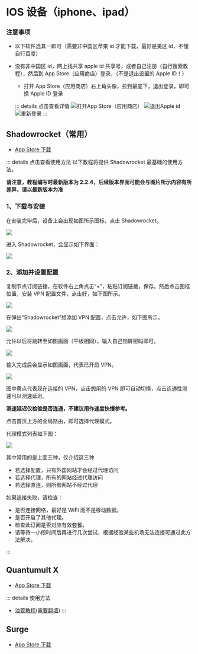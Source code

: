 # IOS 设备（iphone、ipad）

### 注意事项

- 以下软件选其一即可（需要非中国区苹果 id 才能下载，最好是美区 id，不懂自行百度）
- 没有非中国区 id，网上找共享 apple id 共享号，或者自己注册（自行搜索教程），然后到 App Store（应用商店）登录，（不是退出设置的 Apple ID！）

  - 打开 App Store（应用商店）右上角头像，拉到最底下，退出登录，即可换 Apple ID 登录

  ::: details 点击查看详情
  ![打开App Store（应用商店）](./images/appstore01.jpg)
  ![退出Apple id](./images/appstore02.jpg)
  ![重新登录](./images/appstore03.jpg)
  :::

## Shadowrocket（常用）

- [App Store 下载](https://apps.apple.com/us/app/shadowrocket/id932747118)

::: details 点击查看使用方法
以下教程将提供 Shadowrocket 最基础的使用方法。

<b>请注意，教程编写时最新版本为 2.2.4，后续版本界面可能会与图片所示内容有所差异，请以最新版本为准</b>

### 1、下载与安装

在安装完毕后，设备上会出现如图所示图标，点击 Shadowrocket。

![](./images/ss1.jpeg)

进入 Shadowrocket，会显示如下界面：

![](./images/ss2.jpeg)

### 2、添加并设置配置

复制节点订阅链接，在软件右上角点击“+”，粘贴订阅链接，保存。然后点击图框位置，安装 VPN 配置文件，点击好，如下图所示。

![](./images/ss6.jpeg)

在弹出“Shadowrocket”想添加 VPN 配置，点击允许，如下图所示。

![](./images/ss7.jpeg)

允许以后将跳转至如图画面（平板相同），输入自己锁屏密码即可。

![](./images/ss8.jpeg)

输入完成后会显示如图画面，代表已开启 VPN。

![](./images/ss9.jpeg)

图中黄点代表现在连接的 VPN，点击想用的 VPN 即可自动切换，点击连通性测速可以测速延迟。

<b>测速延迟仅检验是否连通，不建议用作速度快慢参考。</b>

点击首页上方的全局路由，即可选择代理模式。

代理模式列表如下图：

![](./images/ss10.jpeg)

其中常用的是上面三种，仅介绍这三种

- 若选择配置，只有外国网站才会经过代理访问
- 若选择代理，所有的网站经过代理访问
- 若选择直连，则所有网站不经过代理

如果连接失败，请检查：

- 是否连接网络，最好是 WiFi 而不是移动数据。
- 是否开启了其他代理。
- 检查此订阅是否对应有效套餐。
- 请等待一小段时间后再进行几次尝试，根据经验某些机场无法连接可通过此方法解决。

:::

## Quantumult X

- [App Store 下载](https://apps.apple.com/us/app/quantumult-x/id1443988620)

::: details 使用方法

- [油管教程(需要翻墙)](https://www.youtube.com/watch?v=G1oUtOA1J2w&t=1s)
  :::

## Surge

- [App Store 下载](https://apps.apple.com/us/app/surge-5/id1442620678)
